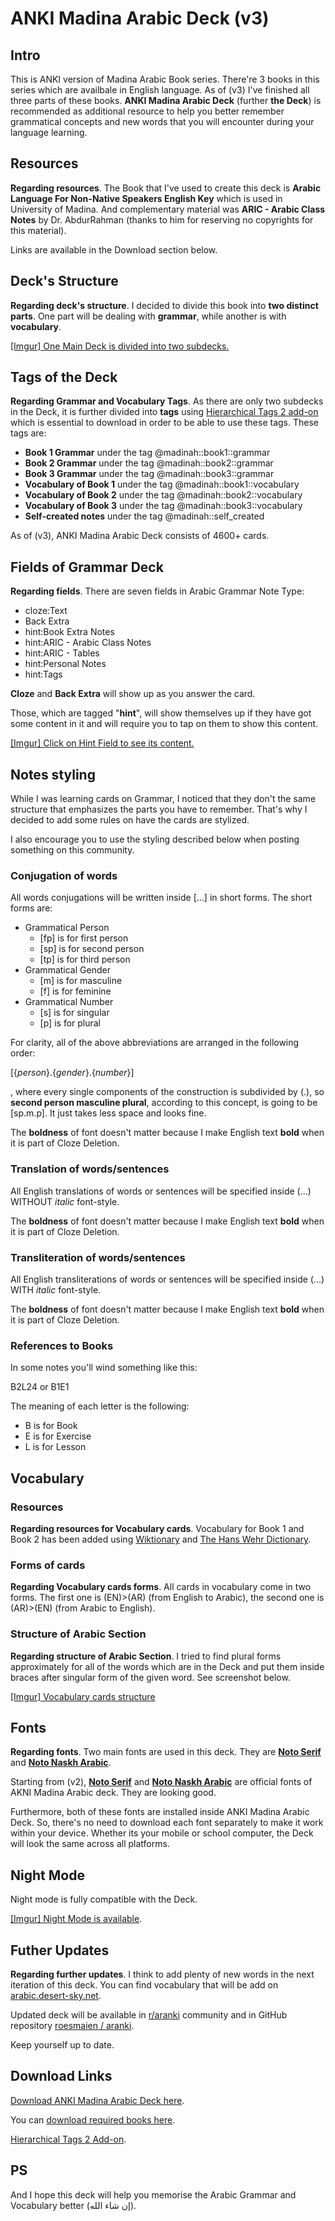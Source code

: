 # ANKI Madina Arabic Deck (v3)

## Intro

This is ANKI version of Madina Arabic Book series. There're 3 books in this series which are availbale in English language. As of (v3) I've finished all three parts of these books. **ANKI Madina Arabic Deck** (further **the Deck**) is recommended as additional resource to help you better remember grammatical concepts and new words that you will encounter during your language learning.

## Resources

**Regarding resources**. The Book that I've used to create this deck is **Arabic Language For Non-Native Speakers English Key** which is used in University of Madina. And complementary material was **ARIC - Arabic Class Notes** by Dr. AbdurRahman (thanks to him for reserving no copyrights for this material).

Links are available in the Download section below.

## Deck's Structure

**Regarding deck's structure**. I decided to divide this book into **two distinct parts**. One part will be dealing with **grammar**, while another is with **vocabulary**. 

[[Imgur] One Main Deck is divided into two subdecks.](https://imgur.com/xsGYKXM)

## Tags of the Deck

**Regarding Grammar and Vocabulary Tags**. As there are only two subdecks in the Deck, it is further divided into **tags** using [Hierarchical Tags 2 add-on](https://ankiweb.net/shared/info/594329229) which is essential to download in order to be able to use these tags. These tags are:

* **Book 1 Grammar** under the tag @madinah::book1::grammar
* **Book 2 Grammar** under the tag @madinah::book2::grammar
* **Book 3 Grammar** under the tag @madinah::book3::grammar
* **Vocabulary of Book 1** under the tag @madinah::book1::vocabulary
* **Vocabulary of Book 2** under the tag @madinah::book2::vocabulary
* **Vocabulary of Book 3** under the tag @madinah::book3::vocabulary
* **Self-created notes** under the tag @madinah::self_created

As of (v3), ANKI Madina Arabic Deck consists of 4600+ cards. 

## Fields of Grammar Deck

**Regarding fields**. There are seven fields in Arabic Grammar Note Type:

* cloze:Text
* Back Extra
* hint:Book Extra Notes
* hint:ARIC - Arabic Class Notes
* hint:ARIC - Tables
* hint:Personal Notes
* hint:Tags

**Cloze** and **Back Extra** will show up as you answer the card. 

Those, which are tagged "**hint**", will show themselves up if they have got some content in it and will require you to tap on them to show this content.

[[Imgur] Click on Hint Field to see its content.](https://imgur.com/CRuyzNl)

## Notes styling

While I was learning cards on Grammar, I noticed that they don't the same structure that emphasizes the parts you have to remember. That's why I decided to add some rules on have the cards are stylized.

I also encourage you to use the styling described below when posting something on this community.

### Conjugation of words

All words conjugations will be written inside [...] in short forms. The short forms are: 

* Grammatical Person
	* [fp] is for first person
	* [sp] is for second person
	* [tp] is for third person
* Grammatical Gender
	* [m] is for masculine
	* [f] is for feminine
* Grammatical Number
	* [s] is for singular
	* [p] is for plural

For clarity, all of the above abbreviations are arranged in the following order:

[{*person*}.{*gender*}.{*number*}]

, where every single components of the construction is subdivided by (.), so **second person masculine plural**, according to this concept, is going to be [sp.m.p]. It just takes less space and looks fine. 

The **boldness** of font doesn't matter because I make English text **bold** when it is part of Cloze Deletion. 

### Translation of words/sentences

All English translations of words or sentences will be specified inside (...) WITHOUT *italic* font-style. 

The **boldness** of font doesn't matter because I make English text **bold** when it is part of Cloze Deletion. 

### Transliteration of words/sentences

All English transliterations of words or sentences will be specified inside (...) WITH *italic* font-style. 

The **boldness** of font doesn't matter because I make English text **bold** when it is part of Cloze Deletion.

### References to Books

In some notes you'll wind something like this:

B2L24 or B1E1

The meaning of each letter is the following:

* B is for Book
* E is for Exercise
* L is for Lesson

## Vocabulary

### Resources

**Regarding resources for Vocabulary cards**. Vocabulary for Book 1 and Book 2 has been added using [Wiktionary](https://en.wiktionary.org/wiki/Wiktionary:Main_Page) and [The Hans Wehr Dictionary](https://drive.google.com/file/d/1SqKKRS_Qwuy0N6q3HwCusK7hrpEioBa0/view?usp=sharing).

### Forms of cards

**Regarding Vocabulary cards forms**. All cards in vocabulary come in two forms. The first one is (EN)>(AR) (from English to Arabic), the second one is (AR)>(EN) (from Arabic to English). 

### Structure of Arabic Section

**Regarding structure of Arabic Section**. I tried to find plural forms approximately for all of the words which are in the Deck and put them inside braces after singular form of the given word. See screenshot below. 

[[Imgur] Vocabulary cards structure](https://imgur.com/WTexZQz)

## Fonts

**Regarding fonts**. Two main fonts are used in this deck. They are [**Noto Serif**](https://fonts.google.com/noto/specimen/Noto+Serif) and [**Noto Naskh Arabic**](https://fonts.google.com/noto/specimen/Noto+Naskh+Arabic?query=Mirko+Velimirovic%2F).

Starting from (v2), [**Noto Serif**](https://fonts.google.com/noto/specimen/Noto+Serif) and [**Noto Naskh Arabic**](https://fonts.google.com/noto/specimen/Noto+Naskh+Arabic?query=Mirko+Velimirovic%2F) are official fonts of AKNI Madina Arabic deck. They are looking good.

Furthermore, both of these fonts are installed inside ANKI Madina Arabic Deck. So, there's no need to download each font separately to make it work within your device. Whether its your mobile or school computer, the Deck will look the same across all platforms. 

## Night Mode

Night mode is fully compatible with the Deck.

[[Imgur] Night Mode is available](https://imgur.com/mfoYiSf).

## Futher Updates

**Regarding further updates**. I think to add plenty of new words in the next iteration of this deck. You can find vocabulary that will be add on [arabic.desert-sky.net](https://arabic.desert-sky.net/vocab.html).


Updated deck will be available in [r/aranki](https://www.reddit.com/r/aranki/) community and in GitHub repository [roesmaien / aranki](https://github.com/roesmaien/aranki).

Keep yourself up to date.

## Download Links

[Download ANKI Madina Arabic Deck here](https://drive.google.com/file/d/1E-tHFH-TmQESvHIy7OkQZIrTC6td3ORJ/view?usp=sharing).

You can [download required books here](https://abdurrahman.org/arabic-learning/madina-arabic/).

[Hierarchical Tags 2 Add-on](https://ankiweb.net/shared/info/594329229).

## PS

And I hope this deck will help you memorise the Arabic Grammar and Vocabulary better (إن شاء الله).


